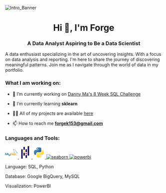 ![Intro_Banner](https://github.com/forgek153/forgek153/assets/132448826/9ed6d55a-0885-4bc0-8086-8d225d0ad860)

<h1 align="center">Hi 👋, I'm Forge</h1>
<h3 align="center"> A Data Analyst Aspiring to Be a Data Scientist</h3>
A data enthusiast specializing in the art of uncovering insights. With a focus on data analysis and reporting. I'm here to share the journey of discovering meaningful patterns. Join me as I navigate through the world of data in my portfolio.

<h3 align="left">What I am working on:</h3>

- 🔭 I’m currently working on [Danny Ma's 8 Week SQL Challenge](https://8weeksqlchallenge.com/getting-started/)

- 🌱 I’m currently learning **sklearn**

- 👨‍💻 All of my projects are available [here](https://github.com/forgek153/Projects/blob/main/README.md)

- 📫 How to reach me **forgek153@gmail.com**

<h3 align="left">Languages and Tools:</h3>
<p align="left"> <a href="https://www.mysql.com/" target="_blank" rel="noreferrer"> <img src="https://raw.githubusercontent.com/devicons/devicon/master/icons/mysql/mysql-original-wordmark.svg" alt="mysql" width="40" height="40"/> </a> <a href="https://pandas.pydata.org/" target="_blank" rel="noreferrer"> <img src="https://raw.githubusercontent.com/devicons/devicon/2ae2a900d2f041da66e950e4d48052658d850630/icons/pandas/pandas-original.svg" alt="pandas" width="40" height="40"/> </a> <a href="https://www.python.org" target="_blank" rel="noreferrer"> <img src="https://raw.githubusercontent.com/devicons/devicon/master/icons/python/python-original.svg" alt="python" width="40" height="40"/> </a> <a href="https://seaborn.pydata.org/" target="_blank" rel="noreferrer"> <img src="https://seaborn.pydata.org/_images/logo-mark-lightbg.svg" alt="seaborn" width="40" height="40"/> </a> <a href="https://powerbi.microsoft.com/en-au/" target="_blank" rel="noreferrer"> <img src="https://upload.wikimedia.org/wikipedia/commons/c/cf/New_Power_BI_Logo.svg" alt="powerbi" width="40" height="40"/> </a> </p>

Language: SQL, Python

Database: Google BigQuery, MySQL

Visualization: PowerBI


